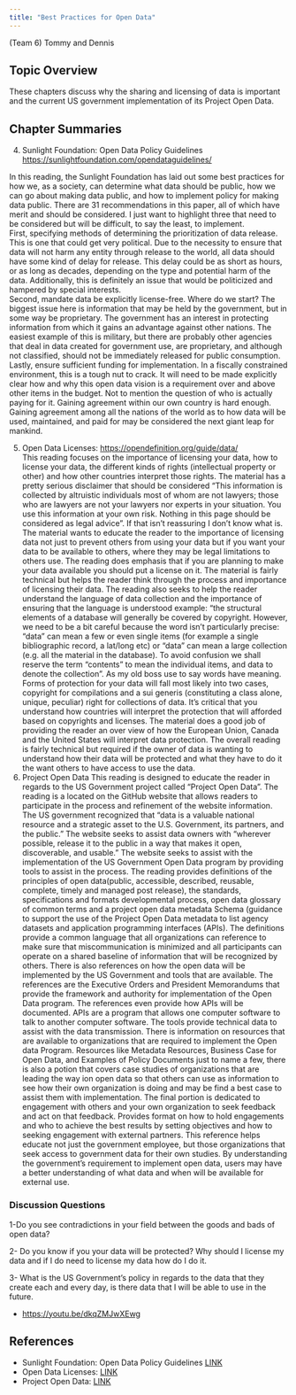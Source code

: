 ```yaml
---
title: "Best Practices for Open Data"
---
```


(Team 6)
Tommy and Dennis


## Topic Overview
These chapters discuss why the sharing and licensing of data is important and the current US government implementation of its Project Open Data. 


## Chapter Summaries
4.  Sunlight Foundation: Open Data Policy Guidelines https://sunlightfoundation.com/opendataguidelines/ 

In this reading, the Sunlight Foundation has laid out some best practices for how we, as a society, can determine what data should be public, how we can go about making data public, and how to implement policy for making data public.  There are 31 recommendations in this paper, all of which have merit and should be considered.  I just want to highlight three that need to be considered but will be difficult, to say the least, to implement.  
First, specifying methods of determining the prioritization of data release.  This is one that could get very political.  Due to the necessity to ensure that data will not harm any entity through release to the world, all data should have some kind of delay for release.  This delay could be as short as hours, or as long as decades, depending on the type and potential harm of the data.  Additionally, this is definitely an issue that would be politicized and hampered by special interests.  
Second, mandate data be explicitly license-free.  Where do we start?  The biggest issue here is information that may be held by the government, but in some way be proprietary.  The government has an interest in protecting information from which it gains an advantage against other nations.  The easiest example of this is military, but there are probably other agencies that deal in data created for government use, are proprietary, and although not classified, should not be immediately released for public consumption.  
Lastly, ensure sufficient funding for implementation.  In a fiscally constrained environment, this is a tough nut to crack.  It will need to be made explicitly clear how and why this open data vision is a requirement over and above other items in the budget.  Not to mention the question of who is actually paying for it.  Gaining agreement within our own country is hard enough.  Gaining agreement among all the nations of the world as to how data will be used, maintained, and paid for may be considered the next giant leap for mankind.  

5.	Open Data Licenses: https://opendefinition.org/guide/data/  
This reading focuses on the importance of licensing your data, how to license your data, the different kinds of rights (intellectual property or other) and how other countries interpret those rights. The material has a pretty serious disclaimer that should be considered “This information is collected by altruistic individuals most of whom are not lawyers; those who are lawyers are not your lawyers nor experts in your situation. You use this information at your own risk. Nothing in this page should be considered as legal advice”. If that isn’t reassuring I don’t know what is. The material wants to educate the reader to the importance of licensing data not just to prevent others from using your data but if you want your data to be available to others, where they may be legal limitations to others use. 
The reading does emphasis that if you are planning to make your data available you should put a license on it. The material is fairly technical but helps the reader think through the process and importance of licensing their data. The reading also seeks to help the reader understand the language of data collection and the importance of ensuring that the language is understood example: “the structural elements of a database will generally be covered by copyright. However, we need to be a bit careful because the word isn’t particularly precise: “data” can mean a few or even single items (for example a single bibliographic record, a lat/long etc) or “data” can mean a large collection (e.g. all the material in the database). To avoid confusion we shall reserve the term “contents” to mean the individual items, and data to denote the collection”. As my old boss use to say words have meaning.
Forms of protection for your data will fall most likely into two cases, copyright for compilations and a sui generis (constituting a class alone, unique, peculiar) right for collections of data. It’s critical that you understand how countries will interpret the protection that will afforded based on copyrights and licenses. The material does a good job of providing the reader an over view of how the European Union, Canada and the United States will interpret data protection. The overall reading is fairly technical but required if the owner of data is wanting to understand how their data will be protected and what  they have to do it the want others to have access to use the data.
6. Project Open Data
This reading is designed to educate the reader in regards to the US Government project called “Project Open Data”. The reading is a located on the GitHub website that allows readers to participate in the process and refinement of the website information. The US government recognized that “data is a valuable national resource and a strategic asset to the U.S. Government, its partners, and the public.” The website seeks to assist data owners with “wherever possible, release it to the public in a way that makes it open, discoverable, and usable.” The website seeks to assist with the implementation of the US Government Open Data program by providing tools to assist in the process.
The reading provides definitions of the principles of open data(public, accessible, described, reusable, complete, timely and managed post release), the standards, specifications and formats developmental process, open data glossary of common terms and a project open data metadata Schema (guidance to support the use of the Project Open Data metadata to list agency datasets and application programming interfaces (APIs). The definitions provide a common language that all organizations can reference to make sure that miscommunication is minimized and all participants can operate on a shared baseline of information that will be recognized by others. 
There is also references on how the open data will be implemented by the US Government and tools that are available. The references are the Executive Orders and President Memorandums that provide the framework and authority for implementation of the Open Data program. The references even provide how APIs will be documented. APIs are a program that allows one computer software to talk to another computer software. The tools provide technical data to assist with the data transmission. 
There is information on resources that are available to organizations that are required to implement the Open data Program. Resources like Metadata Resources, Business Case for Open Data, and Examples of Policy Documents just to name a few, there is also a potion that covers case studies of organizations that are leading the way ion open data so that others can use as information to see how their own organization is doing and may be find a best case to assist them with implementation. 
The final portion is dedicated to engagement with others and your own organization to seek feedback and act on that feedback. Provides format on how to hold engagements and who to achieve the best results by setting objectives and how to seeking engagement with external partners. This reference helps educate not just the government employee, but those organizations that seek access to government data for their own studies. By understanding the government’s requirement to implement open data, users may have a better understanding of what data and when will be available for external use. 

### Discussion Questions
1-Do you see contradictions in your field between the goods and bads of open data? 

2- Do you know if you your data will be protected? Why should I license my data and if I do need to license my data how do I do it.

3- What is the US Government’s policy in regards to the data that they create each and every day, is there data that I will be able to use in the future.

* https://youtu.be/dkqZMJwXEwg

## References
* Sunlight Foundation: Open Data Policy Guidelines [ LINK ](https://sunlightfoundation.com/opendataguidelines/)  
* Open Data Licenses: [ LINK ](https://opendefinition.org/guide/data/)  
* Project Open Data: [ LINK ](https://project-open-data.cio.gov/)  

